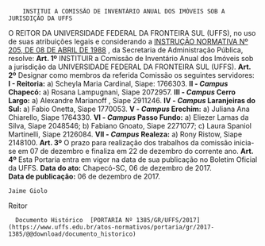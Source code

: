         INSTITUI A COMISSÃO DE INVENTÁRIO ANUAL DOS IMÓVEIS SOB A JURISDIÇÃO DA UFFS  

 O REITOR DA UNIVERSIDADE FEDERAL DA FRONTEIRA SUL (UFFS), no uso de suas atribuições legais e considerando a [INSTRUÇÃO NORMATIVA Nº 205, DE 08 DE ABRIL DE 1988](http://www.comprasnet.gov.br/legislacao/in/in205_88.htm)  , da Secretaria de Administração Pública, resolve:   **Art. 1º** INSTITUIR a Comissão de Inventário Anual dos Imóveis sob a jurisdição da UNIVERSIDADE FEDERAL DA FRONTEIRA SUL (UFFS).   **Art. 2º** Designar como membros da referida Comissão os seguintes servidores: **I - Reitoria:**  a) Scheyla Maria Cardinal, Siape: 1766303. **II - *Campus* Chapecó:**  a) Rosana Lampugnani, Siape 2072957. **III - *Campus* Cerro Largo:**  a) Alexandre Marianoff , Siape 2911246. **IV - *Campus* Laranjeiras do Sul:**  a) Fabio Onetta, Siape 1770053. **V - *Campus* Erechim:**  a) Juliana Ana Chiarello, Siape 1764330. **VI - *Campus* Passo Fundo:**  a) Eliezer Lamas da Silva, Siape 2048546; b) Fabiano Gnoato, Siape 2271077; c) Laura Spaniol Martinelli, Siape 2126084. **VII - *Campus* Realeza:**  a) Rony Ristow, Siape 2148100.   **Art. 3º** O prazo para realização dos trabalhos da comissão inicia-se em 07 de dezembro e finaliza em 22 de dezembro do corrente ano.   **Art. 4º** Esta Portaria entra em vigor na data de sua publicação no Boletim Oficial da UFFS.      **Data do ato:** Chapecó-SC, 06 de dezembro de 2017.   
 **Data de publicação:**  06 de dezembro de 2017. 

    Jaime Giolo   
 Reitor 

      Documento Histórico  [PORTARIA Nº 1385/GR/UFFS/2017](https://www.uffs.edu.br/atos-normativos/portaria/gr/2017-1385/@@download/documento_historico)     
      